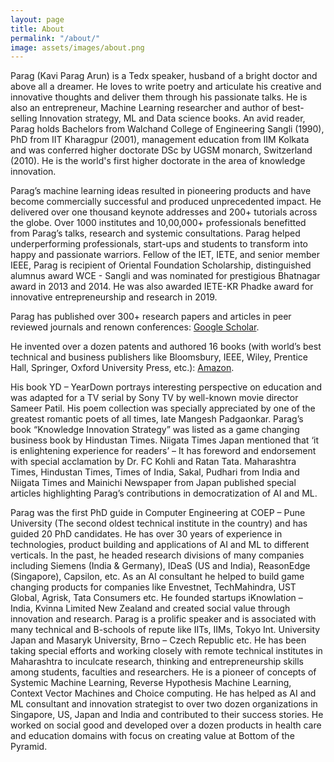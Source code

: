 ```yaml
---
layout: page
title: About
permalink: "/about/"
image: assets/images/about.png
---
```


Parag (Kavi Parag Arun) is a Tedx speaker, husband of a bright doctor and above all a dreamer. He loves to write poetry and articulate his creative and innovative thoughts and deliver them through his passionate talks. He is also an entrepreneur, Machine Learning researcher and author of best-selling Innovation strategy, ML and Data science books. An avid reader, Parag holds Bachelors from Walchand College of Engineering Sangli (1990), PhD from IIT Kharagpur (2001), management education from IIM Kolkata and was conferred higher doctorate DSc by UGSM monarch, Switzerland (2010). He is the world's first higher doctorate in the area of knowledge innovation.

Parag’s machine learning ideas resulted in pioneering products and have become commercially successful and produced unprecedented impact. He delivered over one thousand keynote addresses and 200+ tutorials across the globe. Over 1000 institutes and 10,00,000+ professionals benefitted from Parag’s talks, research and systemic consultations. Parag helped underperforming professionals, start-ups and students to transform into happy and passionate warriors. Fellow of the IET, IETE, and senior member IEEE, Parag is recipient of Oriental Foundation Scholarship, distinguished alumnus award WCE - Sangli and was nominated for prestigious Bhatnagar award in 2013 and 2014. He was also awarded IETE-KR Phadke award for innovative entrepreneurship and research in 2019. 

Parag has published over 300+ research papers and articles in peer reviewed journals and renown conferences: [Google Scholar](https://scholar.google.co.in/citations?user=dvi_iwEAAAAJ&hl=en). 

He invented over a dozen patents and authored 16 books (with world’s best technical and business publishers like Bloomsbury, IEEE, Wiley, Prentice Hall, Springer, Oxford University Press, etc.): [Amazon](https://www.amazon.in/Parag-Kulkarni/e/B002U66T7K). 

His book YD – YearDown portrays interesting perspective on education and was adapted for a TV serial by Sony TV by well-known movie director Sameer Patil. His poem collection was specially appreciated by one of the greatest romantic poets of all times, late Mangesh Padgaonkar. Parag’s book “Knowledge Innovation Strategy” was listed as a game changing business book by Hindustan Times. Niigata Times Japan mentioned that ‘it is enlightening experience for readers’ – It has foreword and endorsement with special acclamation by Dr. FC Kohli and Ratan Tata. Maharashtra Times, Hindustan Times, Times of India, Sakal, Pudhari from India and Niigata Times and Mainichi Newspaper from Japan published special articles highlighting Parag’s contributions in democratization of AI and ML.

Parag was the first PhD guide in Computer Engineering at COEP – Pune University (The second oldest technical institute in the country) and has guided 20 PhD candidates. He has over 30 years of experience in technologies, product building and applications of AI and ML to different verticals. In the past, he headed research divisions of many companies including Siemens (India & Germany), IDeaS (US and India), ReasonEdge (Singapore), Capsilon, etc.  As an AI consultant he helped to build game changing products for companies like Envestnet, TechMahindra, UST Global, Agrisk, Tata Consumers etc. He founded startups iKnowlation – India, Kvinna Limited New Zealand and created social value through innovation and research. Parag is a prolific speaker and is associated with many technical and B-schools of repute like IITs, IIMs, Tokyo Int. University Japan and Masaryk University, Brno – Czech Republic etc. He has been taking special efforts and working closely with remote technical institutes in Maharashtra to inculcate research, thinking and entrepreneurship skills among students, faculties and researchers. He is a pioneer of concepts of Systemic Machine Learning, Reverse Hypothesis Machine Learning, Context Vector Machines and Choice computing. He has helped as AI and ML consultant and innovation strategist to over two dozen organizations in Singapore, US, Japan and India and contributed to their success stories. He worked on social good and developed over a dozen products in health care and education domains with focus on creating value at Bottom of the Pyramid.

